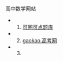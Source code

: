 高中数学网站


+ 1. [可圈可点题库](http://gzsx.cooco.net.cn/test/)
+ 2. [gaokao 高考网](http://www.gaokao.com/beikao/gksxfxff/)
+ 3. 